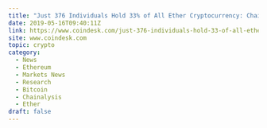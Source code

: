 ```yaml
---
title: "Just 376 Individuals Hold 33% of All Ether Cryptocurrency: Chainalysis"
date: 2019-05-16T09:40:11Z
link: https://www.coindesk.com/just-376-individuals-hold-33-of-all-ether-cryptocurrency-chainalysis?utm_medium=RSS&utm_source=hune
site: www.coindesk.com
topic: crypto
category:
  - News
  - Ethereum
  - Markets News
  - Research
  - Bitcoin
  - Chainalysis
  - Ether
draft: false
---
```

